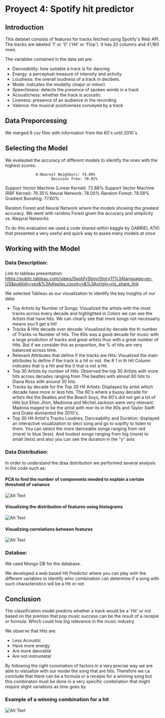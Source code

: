 # Proyect 4: Spotify hit predictor

## Introduction

This dataset consists of features for tracks fetched using Spotify's Web API. The tracks are labeled '1' or '0' ('Hit' or 'Flop'). It has 20 columns and 41,160 rows.

The variables contained in the data set are:

- Danceability: how suitable a track is for dancing
- Energy: a perceptual measure of intensity and activity
- Loudness: the overall loudness of a track in decibels.
- Mode: indicates the modality (major or minor)
- Speechiness: detects the presence of spoken words in a track
- Acousticness: whether the track is acoustic
- Liveness: presence of an audience in the recording
- Valence: the musical positiveness conveyed by a track

## Data Preporcessing
We merged 6 csv files with information from the 60's until 2010´s 


## Selecting the Model

We evalauted the accuracy of different models to identify the ones with the highest scores: 

                  K-Nearest Neighbors: 74.09%
                         Decision Tree: 70.01%
Support Vector Machine (Linear Kernel): 72.88%
   Support Vector Machine (RBF Kernel): 76.35%
                        Neural Network: 78.00%
                         Random Forest: 78.58%
                     Gradient Boosting: 77.60%

Random Forest and Neural Network where the models showing the greatest accuracy. We went with randmo Forest given the accuracy and simplicity vs. Neayral Networks

To do this evaluation we used a code shared within kaggle by GABRIEL ATKI that presented a very useful and quick way to asses many models at once

## Working with the Model

### Data Description:

Link to tableau presentation: https://public.tableau.com/views/SpotifyStroy/Story1?%3Alanguage=en-US&publish=yes&%3Adisplay_count=n&%3Aorigin=viz_share_link

We selected Tableau as our visualization to identify the key insights of our data:

- Top Artists by Number of Songs: Visualized the artists with the most tracks across every decade and highlighted in Colors we can see the Artists that have hits. We can clearly see that more songs not necessarly means you'll get a hit!
- Tracks & Hits decade over decade:  Visualized by decade the th number of Tracks vs Number of hits. The 60s was a good decade for music with a large prodiction of tracks and great artists thus with a great number of Hits. But if we consider this as proportion, the % of hits are very balanced across time.
- Relevant Attributes that define if the tracks are Hits: Visualized the main attributes to define if the track is a hit or not.  the # 1 in th Hit Column indicates that is a Hit and the 0 that is not a Hit.
- Top 30 Artists by number of Hits: Observed the top 30 Artists with more hits across decades ranging from The beatles with almost 60 hits to Diana Ross with around 30 hits.
- Tracks by decade for the Top 30 Hit Artists: Displayed by artist which decade have more or less  hits. The 60's where a bussy decade for artists like the Beatles and the Beach boys, the 80's did not get a lot of Hits but Elton Jhon,  Madonna and Michel Jackson were very relevant. Madona maged to be the artist with mor its in the 90s and Taylor Swift and Drake domianted the 2010's.
- Top 30 Hit Artist's Tracks Loudnes, Danceability and Duration: displayed an interactive visualization to slect song and go to sopifty to listen to them. You can select the more danceable songs ranging from red (more) to blue (less). And loudest songs ranging from big (more) to small (less) and also you can see the duration in the "y" axis 

### Data Distribution:

In order to understand the dtaa distribution we performed several analysis in the code such as:

#### PCA to find the number of components needed to explain a certain threshold of variance
![Alt Text](images/PCA.png)

#### Visualizing the distribution of features using histograms 
![Alt Text](images/distribution_of_features.png)

#### Visualizing correlations between features
![Alt Text](images/correlation_heatmap.png)

### Databae:
We used Mongo DB for the database.

We developed a web based Hit Predictor where you can play with the different variables to identify whic combination can determine if a song with such characteristics will be a Hit or not. 

## Conclusion

The classification model predicts whether a track would be a 'Hit' or not based on the premiss that pop music success  can be the result of a recepie or formula. Which could hve big relevance in the music industry

We observe that Hits are:

- Less Acoustic
- Have more energy 
- Are more danceble 
- Are not instrumetal

By following the right convination of factors in a very precise way we are able to vislualize with our model the song that are hits. Therefore we ca conclude that there can be a formula or a recepie for a winning song but this combinaton must be done in a very specific combination that might require slight variations as time goes by

### Example of a winning combination for a hit
![Alt Text](images/winning_combination.png)

